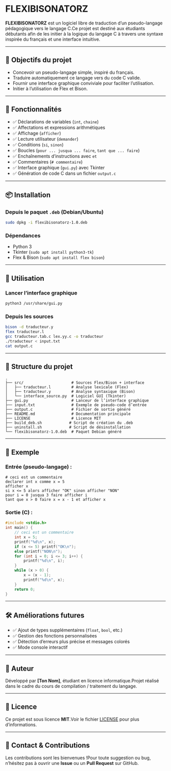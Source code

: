 # FLEXIBISONATORZ

**FLEXIBISONATORZ** est un logiciel libre de traduction d’un pseudo-langage pédagogique vers le langage C.Ce projet est destiné aux étudiants débutants afin de les initier à la logique du langage C à travers une syntaxe inspirée du français et une interface intuitive.

---

## 🎯 Objectifs du projet

- Concevoir un pseudo-langage simple, inspiré du français.
- Traduire automatiquement ce langage vers du code C valide.
- Fournir une interface graphique conviviale pour faciliter l’utilisation.
- Initier à l’utilisation de Flex et Bison.

---

## 🧠 Fonctionnalités

- ✅ Déclarations de variables (`int`, `chaine`)
- ✅ Affectations et expressions arithmétiques
- ✅ Affichage (`afficher`)
- ✅ Lecture utilisateur (`demander`)
- ✅ Conditions (`si`, `sinon`)
- ✅ Boucles (`pour ... jusqua ... faire`, `tant que ... faire`)
- ✅ Enchaînements d’instructions avec `et`
- ✅ Commentaires (`# commentaire`)
- ✅ Interface graphique (`gui.py`) avec Tkinter
- ✅ Génération de code C dans un fichier `output.c`

---

## 📦 Installation

### Depuis le paquet `.deb` (Debian/Ubuntu)

```bash
sudo dpkg -i flexibisonatorz-1.0.deb
```

### Dépendances

- Python 3
- Tkinter (`sudo apt install python3-tk`)
- Flex & Bison (`sudo apt install flex bison`)

---

## 🚀 Utilisation

### Lancer l’interface graphique

```bash
python3 /usr/share/gui.py
```

### Depuis les sources

```bash
bison -d traducteur.y
flex traducteur.l
gcc traducteur.tab.c lex.yy.c -o traducteur
./traducteur < input.txt
cat output.c
```

---

## 📂 Structure du projet

```text
.
├── src/                     # Sources Flex/Bison + interface
│   ├── traducteur.l         # Analyse lexicale (Flex)
│   ├── traducteur.y         # Analyse syntaxique (Bison)
│   └── interface_source.py  # Logiciel GUI (Tkinter)
├── gui.py                   # Lanceur de l’interface graphique
├── input.txt                # Exemple de pseudo-code d’entrée
├── output.c                 # Fichier de sortie généré
├── README.md                # Documentation principale
├── LICENSE                  # Licence MIT
├── build_deb.sh            # Script de création du .deb
├── uninstall.sh            # Script de désinstallation
└── flexibisonatorz-1.0.deb  # Paquet Debian généré
```

---

## 🧪 Exemple

### Entrée (pseudo-langage) :

```pseudo
# ceci est un commentaire
declarer int x comme x = 5
afficher x
si x <= 5 alors afficher "OK" sinon afficher "NON"
pour i = 0 jusqua 3 faire afficher i
tant que x > 0 faire x = x - 1 et afficher x
```

### Sortie (C) :

```c
#include <stdio.h>
int main() {
    // ceci est un commentaire
    int x = 5;
    printf("%d\n", x);
    if (x <= 5) printf("OK\n");
    else printf("NON\n");
    for (int i = 0; i <= 3; i++) {
        printf("%d\n", i);
    }
    while (x > 0) {
        x = (x - 1);
        printf("%d\n", x);
    }
    return 0;
}
```

---

## 🛠 Améliorations futures

- ✅ Ajout de types supplémentaires (`float`, `bool`, etc.)
- ✅ Gestion des fonctions personnalisées
- ✅ Détection d’erreurs plus précise et messages colorés
- ✅ Mode console interactif

---

## 👤 Auteur

Développé par **[Ton Nom]**, étudiant en licence informatique.Projet réalisé dans le cadre du cours de compilation / traitement du langage.

---

## 📄 Licence

Ce projet est sous licence **MIT**.Voir le fichier [LICENSE](./LICENSE) pour plus d’informations.

---

## 💬 Contact & Contributions

Les contributions sont les bienvenues !Pour toute suggestion ou bug, n’hésitez pas à ouvrir une **Issue** ou un **Pull Request** sur GitHub.
